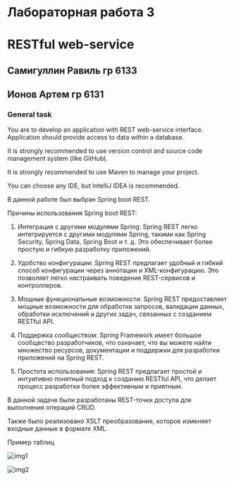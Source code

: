 # Лабораторная работа 3
# RESTful web-service
## Самигуллин Равиль гр 6133
## Ионов Артем гр 6131

### General task

You are to develop an application with REST web-service interface. Application should provide access to data within a database.

It is strongly recommended to use version control and source code management system (like GitHub).

It is strongly recommended to use Maven to manage your project.

You can choose any IDE, but IntelliJ IDEA is recommended.

В данной работе был выбран Spring boot REST.

Причины использования Spring boot REST:

1. Интеграция с другими модулями Spring: Spring REST легко интегрируется с другими модулями Spring, такими как Spring Security, Spring Data, Spring Boot и т. д. Это обеспечивает более простую и гибкую разработку приложений.

2. Удобство конфигурации: Spring REST предлагает удобный и гибкий способ конфигурации через аннотации и XML-конфигурацию. Это позволяет легко настраивать поведение REST-сервисов и контроллеров.

3. Мощные функциональные возможности: Spring REST предоставляет мощные возможности для обработки запросов, валидации данных, обработки исключений и других задач, связанных с созданием RESTful API.

4. Поддержка сообществом: Spring Framework имеет большое сообщество разработчиков, что означает, что вы можете найти множество ресурсов, документации и поддержки для разработки приложений на Spring REST.

5. Простота использования: Spring REST предлагает простой и интуитивно понятный подход к созданию RESTful API, что делает процесс разработки более эффективным и приятным.

В данной задаче были разработаны REST-точки доступа для выполнения операций CRUD.

Также было реализовано XSLT преобразование, которое изменяет входные данные в формате XML.

Пример таблиц

![img1](https://github.com/sat4h/Java/assets/146749026/a76f8b01-6105-4590-8cfd-c0f34dc41fad)

![img2](https://github.com/sat4h/Java/assets/146749026/adc698b2-2f52-4ba9-8cbe-2cebb417f67e)
